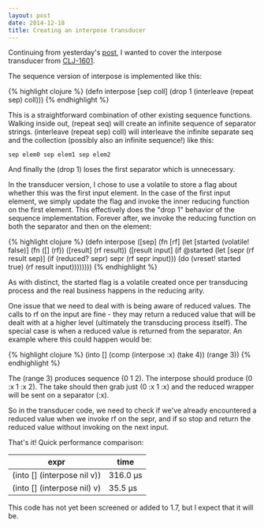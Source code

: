 ```yaml
---
layout: post
date: 2014-12-18
title: Creating an interpose transducer
---
```


Continuing from yesterday's [post](/2014/12/17/distinct-transducer/), I wanted to cover the interpose transducer from [CLJ-1601](http://dev.clojure.org/jira/browse/CLJ-1601).

The sequence version of interpose is implemented like this:

{% highlight clojure %}
 (defn interpose [sep coll]
 	(drop 1 (interleave (repeat sep) coll)))
{% endhighlight %}

This is a straightforward combination of other existing sequence functions. 
Walking inside out, (repeat seq) will create an infinite sequence of separator strings.
(interleave (repeat sep) coll) will interleave the infinite separate seq and the collection (possibly also an infinite sequence!) like this:

~~~
sep elem0 sep elem1 sep elem2
~~~

And finally the (drop 1) loses the first separator which is unnecessary. 

In the transducer version, I chose to use a volatile to store a flag about whether this was the first input element. 
In the case of the first input element, we simply update the flag and invoke the inner reducing function on the first element.
This effectively does the "drop 1" behavior of the sequence implementation.
Forever after, we invoke the reducing function on both the separator and then on the element:

{% highlight clojure %}
(defn interpose
  ([sep]
   (fn [rf]
     (let [started (volatile! false)]
       (fn
         ([] (rf))
         ([result] (rf result))
         ([result input]
          (if @started
            (let [sepr (rf result sep)]
              (if (reduced? sepr)
                sepr
                (rf sepr input)))
            (do
              (vreset! started true)
              (rf result input))))))))
{% endhighlight %}

As with distinct, the started flag is a volatile created once per transducing process and the real business happens in the reducing arity.

One issue that we need to deal with is being aware of reduced values.
The calls to rf on the input are fine - they may return a reduced value that will be dealt with at a higher level (ultimately the transducing process itself).
The special case is when a reduced value is returned from the separator.
An example where this could happen would be:

{% highlight clojure %}
(into [] (comp (interpose :x) (take 4)) (range 3))
{% endhighlight %}

The (range 3) produces sequence (0 1 2). 
The interpose should produce (0 :x 1 :x 2). 
The take should then grab just (0 :x 1 :x) and the reduced wrapper will be sent on a separator (:x).

So in the transducer code, we need to check if we've already encountered a reduced value when we invoke rf on the sepr, and if so stop and return the reduced value without invoking on the next input.

That's it! Quick performance comparison:

| expr | time |
| ----- | ---- |
| (into [] (interpose nil v))  | 316.0 µs |
| (into [] (interpose nil) v)  | 35.5 µs |

This code has not yet been screened or added to 1.7, but I expect that it will be.
